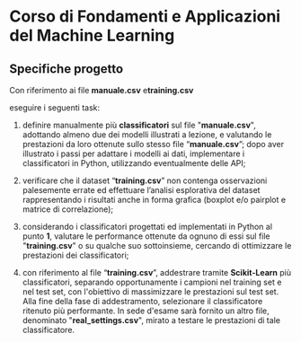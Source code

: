 # Corso di Fondamenti e Applicazioni del Machine Learning
## Specifiche progetto

Con riferimento ai file **manuale.csv** e**training.csv**

eseguire i seguenti task:

1. definire manualmente più **classificatori** sul file "__manuale.csv__", adottando almeno due dei
modelli illustrati a lezione, e valutando le prestazioni da loro ottenute sullo stesso file
“__manuale.csv__”; dopo aver illustrato i passi per adattare i modelli ai dati, implementare i
classificatori in Python, utilizzando eventualmente delle API;

2. verificare che il dataset “__training.csv__” non contenga osservazioni palesemente errate ed
effettuare l’analisi esplorativa del dataset rappresentando i risultati anche in forma grafica
(boxplot e/o pairplot e matrice di correlazione);

3. considerando i classificatori progettati ed implementati in Python al punto **1**, valutare le
performance ottenute da ognuno di essi sul file "__training.csv__" o su qualche suo sottoinsieme,
cercando di ottimizzare le prestazioni dei classificatori;

4. con riferimento al file “__training.csv__”, addestrare tramite **Scikit-Learn** più classificatori,
separando opportunamente i campioni nel training set e nel test set, con l'obiettivo di
massimizzare le prestazioni sul test set. Alla fine della fase di addestramento, selezionare il
classificatore ritenuto più performante. In sede d'esame sarà fornito un altro file,
denominato "__real_settings.csv__", mirato a testare le prestazioni di tale classificatore.